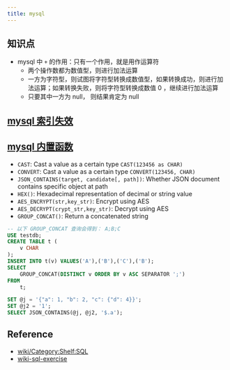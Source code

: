 ```yaml
---
title: mysql
---
```


## 知识点

- mysql 中 `+` 的作用：只有一个作用，就是用作运算符
    - 两个操作数都为数值型，则进行加法运算
    - 一方为字符型，则试图将字符型转换成数值型，如果转换成功，则进行加法运算；如果转换失败，则将字符型转换成数值 0 ，继续进行加法运算
    - 只要其中一方为 null， 则结果肯定为 null

## [mysql 索引失效](https://segmentfault.com/a/1190000021464570)

## [mysql 内置函数](https://dev.mysql.com/doc/refman/5.7/en/built-in-function-reference.html)

- `CAST`: Cast a value as a certain type   `CAST(123456 as CHAR)`
- `CONVERT`: Cast a value as a certain type `CONVERT(123456, CHAR)`
- `JSON_CONTAINS(target, candidate[, path])`: Whether JSON document contains specific object at path
- `HEX()`:	Hexadecimal representation of decimal or string value
- `AES_ENCRYPT(str,key_str)`:	Encrypt using AES
- `AES_DECRYPT(crypt_str,key_str)`: Decrypt using AES
- `GROUP_CONCAT()`:	Return a concatenated string
```sql
-- 以下 GROUP_CONCAT 查询会得到： A;B;C
USE testdb;
CREATE TABLE t (
    v CHAR
);
INSERT INTO t(v) VALUES('A'),('B'),('C'),('B');
SELECT 
    GROUP_CONCAT(DISTINCT v ORDER BY v ASC SEPARATOR ';')
FROM
    t;
```
```sql
SET @j = '{"a": 1, "b": 2, "c": {"d": 4}}';
SET @j2 = '1';
SELECT JSON_CONTAINS(@j, @j2, '$.a');
```

## Reference

- [wiki/Category:Shelf:SQL](https://en.wikibooks.org/wiki/Category:Shelf:SQL)
- [wiki-sql-exercise](https://github.com/XD-DENG/SQL-exercise)
